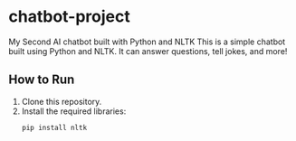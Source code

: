 # chatbot-project
My Second AI chatbot built with Python and NLTK
This is a simple chatbot built using Python and NLTK. It can answer questions, tell jokes, and more!

## How to Run
1. Clone this repository.
2. Install the required libraries:
   ```bash
   pip install nltk
